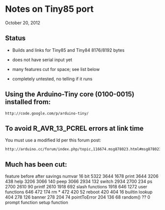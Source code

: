 # Notes on Tiny85 port
October 20, 2012

## Status

- Builds and links for Tiny85 and Tiny84
	8176/8192 bytes

- does not have serial input yet

- many features cut for space; see list below

- completely untested, no telling if it runs


## Using the Arduino-Tiny core (0100-0015) installed from:

	http://code.google.com/p/arduino-tiny/

## To avoid R_AVR_13_PCREL errors at link time

You must use a modified ld per this forum post:

	http://arduino.cc/forum/index.php/topic,116674.msg878023.html#msg878023


## Much has been cut:

feature	before	after	savings
numvar 16 bit	5322	3644	1678
print	3644	3206	438
help	3206	3066	140
peep	3066	2934	132
switch	2934	2700	234
ps	2700	2610	90
printf	2610	1918	692
slash functions	1918	646	1272
user functions	646	472	174
rm *	472	420	52
reboot	420	404	16
builtin lookup	404	278	126
banner	278	204	74
pointToError	204	136	68
random()		??	0
prompt function
setup function

